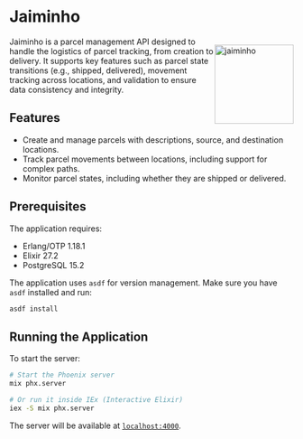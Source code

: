 # Jaiminho

<p style="float:right" ><img src="https://github.com/user-attachments/assets/a61d71db-5595-4c46-a355-e35cb53b7e67" height="140" alt="jaiminho" /></p>

Jaiminho is a parcel management API designed to handle the logistics of parcel tracking, from creation to delivery. It supports key features such as parcel state transitions (e.g., shipped, delivered), movement tracking across locations, and validation to ensure data consistency and integrity.

## Features

- Create and manage parcels with descriptions, source, and destination locations.
- Track parcel movements between locations, including support for complex paths.
- Monitor parcel states, including whether they are shipped or delivered.

## Prerequisites

The application requires:
- Erlang/OTP 1.18.1
- Elixir 27.2
- PostgreSQL 15.2

The application uses `asdf` for version management. Make sure you have `asdf` installed and run:

```bash
asdf install
```

## Running the Application

To start the server:

```bash
# Start the Phoenix server
mix phx.server

# Or run it inside IEx (Interactive Elixir)
iex -S mix phx.server
```

The server will be available at [`localhost:4000`](http://localhost:4000).
